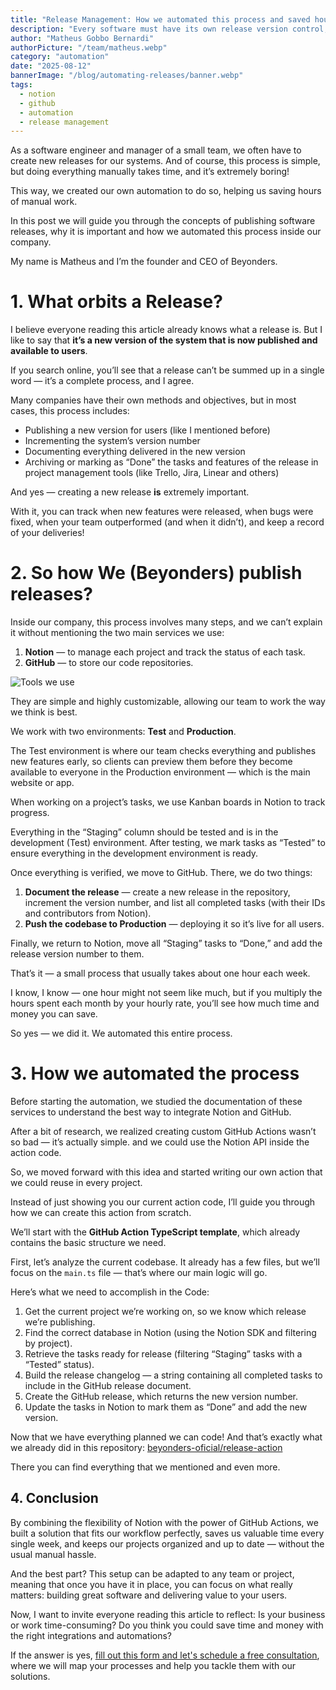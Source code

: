 ```yaml
---
title: "Release Management: How we automated this process and saved hours of work"
description: "Every software must have its own release version control, and here isnt different. In this post we will take a look in how we automated this process inside our company."
author: "Matheus Gobbo Bernardi"
authorPicture: "/team/matheus.webp"
category: "automation"
date: "2025-08-12"
bannerImage: "/blog/automating-releases/banner.webp"
tags:
  - notion
  - github
  - automation
  - release management
---
```


As a software engineer and manager of a small team, we often have to create new releases for our systems. And of course, this process is simple, but doing everything manually takes time, and it’s extremely boring!

This way, we created our own automation to do so, helping us saving hours of manual work.

In this post we will guide you through the concepts of publishing software releases, why it is important and how we automated this process inside our company.

My name is Matheus and I’m the founder and CEO of Beyonders.

# 1. What orbits a Release?

I believe everyone reading this article already knows what a release is. But I like to say that **it’s a new version of the system that is now published and available to users**.

If you search online, you’ll see that a release can’t be summed up in a single word — it’s a complete process, and I agree.

Many companies have their own methods and objectives, but in most cases, this process includes:

- Publishing a new version for users (like I mentioned before)
- Incrementing the system’s version number
- Documenting everything delivered in the new version
- Archiving or marking as “Done” the tasks and features of the release in project management tools (like Trello, Jira, Linear and others)

And yes — creating a new release **is** extremely important.

With it, you can track when new features were released, when bugs were fixed, when your team outperformed (and when it didn’t), and keep a record of your deliveries!



# 2. So how We (Beyonders) publish releases?

Inside our company, this process involves many steps, and we can’t explain it without mentioning the two main services we use:

1. **Notion** — to manage each project and track the status of each task.
2. **GitHub** — to store our code repositories.

![Tools we use](/blog/automating-releases/tools.webp "Tools we use")


They are simple and highly customizable, allowing our team to work the way we think is best.

We work with two environments: **Test** and **Production**.

The Test environment is where our team checks everything and publishes new features early, so clients can preview them before they become available to everyone in the Production environment — which is the main website or app.

When working on a project’s tasks, we use Kanban boards in Notion to track progress.

Everything in the “Staging” column should be tested and is in the development (Test) environment. After testing, we mark tasks as “Tested” to ensure everything in the development environment is ready.

Once everything is verified, we move to GitHub. There, we do two things:

1. **Document the release** — create a new release in the repository, increment the version number, and list all completed tasks (with their IDs and contributors from Notion).
2. **Push the codebase to Production** — deploying it so it’s live for all users.

Finally, we return to Notion, move all “Staging” tasks to “Done,” and add the release version number to them.

That’s it — a small process that usually takes about one hour each week.

I know, I know — one hour might not seem like much, but if you multiply the hours spent each month by your hourly rate, you’ll see how much time and money you can save.

So yes — we did it. We automated this entire process.

# 3. How we automated the process

Before starting the automation, we studied the documentation of these services to understand the best way to integrate Notion and GitHub.

After a bit of research, we realized creating custom GitHub Actions wasn’t so bad — it’s actually simple. and we could use the Notion API inside the action code.

So, we moved forward with this idea and started writing our own action that we could reuse in every project.

Instead of just showing you our current action code, I’ll guide you through how we can create this action from scratch.

We’ll start with the **GitHub Action TypeScript template**, which already contains the basic structure we need.

First, let’s analyze the current codebase. It already has a few files, but we’ll focus on the `main.ts` file — that’s where our main logic will go.

Here’s what we need to accomplish in the Code:

1. Get the current project we’re working on, so we know which release we’re publishing.
2. Find the correct database in Notion (using the Notion SDK and filtering by project).
3. Retrieve the tasks ready for release (filtering “Staging” tasks with a “Tested” status).
4. Build the release changelog — a string containing all completed tasks to include in the GitHub release document.
5. Create the GitHub release, which returns the new version number.
6. Update the tasks in Notion to mark them as “Done” and add the new version.

Now that we have everything planned we can code! And that’s exactly what we already did in this repository: [beyonders-oficial/release-action](https://github.com/beyonders-oficial/release-action)

There you can find everything that we mentioned and even more. 

## 4. Conclusion

By combining the flexibility of Notion with the power of GitHub Actions, we built a solution that fits our workflow perfectly, saves us valuable time every single week, and keeps our projects organized and up to date — without the usual manual hassle.

And the best part? This setup can be adapted to any team or project, meaning that once you have it in place, you can focus on what really matters: building great software and delivering value to your users.

Now, I want to invite everyone reading this article to reflect: Is your business or work time-consuming? Do you think you could save time and money with the right integrations and automations?

If the answer is yes, [fill out this form and let's schedule a free consultation](https://app.pipefy.com/public/form/VeI1xD1y), where we will map your processes and help you tackle them with our solutions.